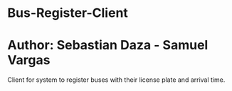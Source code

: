 # Bus-Register-Client
# Author: Sebastian Daza - Samuel Vargas
Client for system to register buses with their license plate and arrival time.
